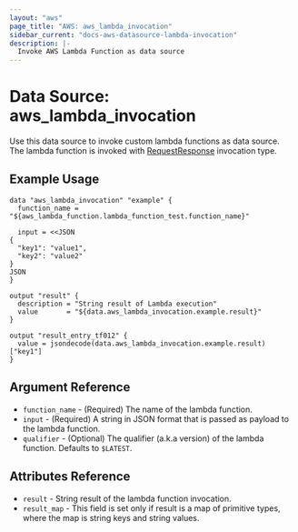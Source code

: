 ```yaml
---
layout: "aws"
page_title: "AWS: aws_lambda_invocation"
sidebar_current: "docs-aws-datasource-lambda-invocation"
description: |-
  Invoke AWS Lambda Function as data source
---
```


# Data Source: aws_lambda_invocation

Use this data source to invoke custom lambda functions as data source.
The lambda function is invoked with [RequestResponse](https://docs.aws.amazon.com/lambda/latest/dg/API_Invoke.html#API_Invoke_RequestSyntax)
invocation type.

## Example Usage

```hcl
data "aws_lambda_invocation" "example" {
  function_name = "${aws_lambda_function.lambda_function_test.function_name}"

  input = <<JSON
{
  "key1": "value1",
  "key2": "value2"
}
JSON
}

output "result" {
  description = "String result of Lambda execution"
  value       = "${data.aws_lambda_invocation.example.result}"
}

output "result_entry_tf012" {
  value = jsondecode(data.aws_lambda_invocation.example.result)["key1"]
}
```

## Argument Reference

 * `function_name` - (Required) The name of the lambda function.
 * `input` - (Required) A string in JSON format that is passed as payload to the lambda function.
 * `qualifier` - (Optional) The qualifier (a.k.a version) of the lambda function. Defaults
 to `$LATEST`.

## Attributes Reference

 * `result` - String result of the lambda function invocation.
 * `result_map` - This field is set only if result is a map of primitive types, where the map is string keys and string values.
